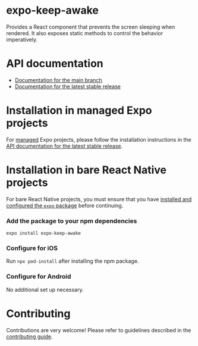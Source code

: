 # expo-keep-awake

Provides a React component that prevents the screen sleeping when rendered. It also exposes static methods to control the behavior imperatively.

# API documentation

- [Documentation for the main branch](https://github.com/expo/expo/blob/main/docs/pages/versions/unversioned/sdk/keep-awake.md)
- [Documentation for the latest stable release](https://docs.expo.io/versions/latest/sdk/keep-awake/)

# Installation in managed Expo projects

For [managed](https://docs.expo.io/versions/latest/introduction/managed-vs-bare/) Expo projects, please follow the installation instructions in the [API documentation for the latest stable release](https://docs.expo.io/versions/latest/sdk/keep-awake/).

# Installation in bare React Native projects

For bare React Native projects, you must ensure that you have [installed and configured the `expo` package](https://docs.expo.dev/bare/installing-expo-modules/) before continuing.

### Add the package to your npm dependencies

```
expo install expo-keep-awake
```

### Configure for iOS

Run `npx pod-install` after installing the npm package.

### Configure for Android

No additional set up necessary.

# Contributing

Contributions are very welcome! Please refer to guidelines described in the [contributing guide](https://github.com/expo/expo#contributing).
